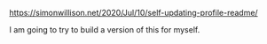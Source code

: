 https://simonwillison.net/2020/Jul/10/self-updating-profile-readme/

I am going to try to build a version of this for myself.